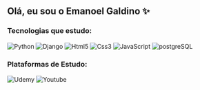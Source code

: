 ## Olá, eu sou o Emanoel Galdino ✨


### Tecnologias que estudo:
<div style="display: inline_block">
    <img align="center" src="https://img.shields.io/badge/Python-14354C?style=for-the-badge&logo=python&logoColor=white" alt="Python">
    <img align="center" src="https://img.shields.io/badge/Django-092E20?style=for-the-badge&logo=django&logoColor=white" alt="Django">
    <img align="center" src="https://img.shields.io/badge/HTML5-E34F26?style=for-the-badge&logo=html5&logoColor=white" alt="Html5">
    <img align="center" src="https://img.shields.io/badge/CSS3-Green?style=for-the-badge&logo=css3&logoColor=white" alt="Css3">
    <img align="center" src="https://img.shields.io/badge/JavaScript-F7DF1E?style=for-the-badge&logo=javascript&logoColor=black" alt="JavaScript">
    <img align="center" src="https://img.shields.io/badge/PostgreSQL-316192?style=for-the-badge&logo=postgresql&logoColor=white" alt="postgreSQL">
</div>


### Plataformas de Estudo:

![Udemy](https://img.shields.io/badge/Udemy-380953?style=for-the-badge&logo=Udemy&logoColor=white) 
 ![Youtube](https://img.shields.io/badge/YouTube-FF0000?style=for-the-badge&logo=youtube&logoColor=white)
